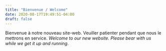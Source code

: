 ```yaml
---
title: "Bienvenue / Welcome"
date: 2020-08-17T19:49:51-04:00
draft: false
---
```


Bienvenue à notre nouveau site-web. Veuiller patienter pendant que nous le mettrons en service.
_Welcome to our new website. Please bear with us while we get it up and running._

<!--more-->
